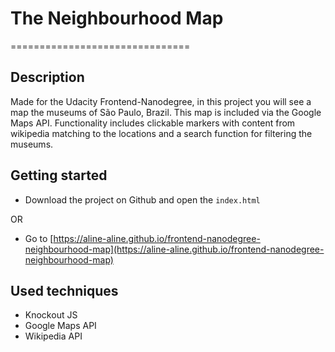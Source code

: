 # The Neighbourhood Map
===============================

## Description

Made for the Udacity Frontend-Nanodegree, in this project you will see a map the museums of São Paulo, Brazil. This map is included via the Google Maps API. Functionality includes clickable markers with content from wikipedia matching to the locations and a search function for filtering the museums.

## Getting started

- Download the project on Github and open the `index.html`

OR

- Go to [https://aline-aline.github.io/frontend-nanodegree-neighbourhood-map](https://aline-aline.github.io/frontend-nanodegree-neighbourhood-map)

## Used techniques
- Knockout JS
- Google Maps API
- Wikipedia API